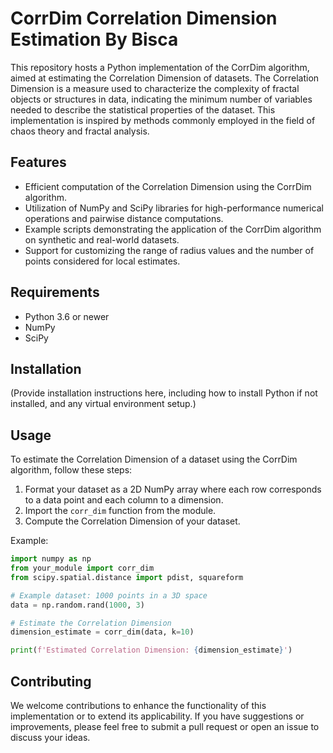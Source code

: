 # CorrDim Correlation Dimension Estimation By Bisca

This repository hosts a Python implementation of the CorrDim algorithm, aimed at estimating the Correlation Dimension of datasets. The Correlation Dimension is a measure used to characterize the complexity of fractal objects or structures in data, indicating the minimum number of variables needed to describe the statistical properties of the dataset. This implementation is inspired by methods commonly employed in the field of chaos theory and fractal analysis.

## Features

- Efficient computation of the Correlation Dimension using the CorrDim algorithm.
- Utilization of NumPy and SciPy libraries for high-performance numerical operations and pairwise distance computations.
- Example scripts demonstrating the application of the CorrDim algorithm on synthetic and real-world datasets.
- Support for customizing the range of radius values and the number of points considered for local estimates.

## Requirements

- Python 3.6 or newer
- NumPy
- SciPy

## Installation

(Provide installation instructions here, including how to install Python if not installed, and any virtual environment setup.)

## Usage

To estimate the Correlation Dimension of a dataset using the CorrDim algorithm, follow these steps:

1. Format your dataset as a 2D NumPy array where each row corresponds to a data point and each column to a dimension.
2. Import the `corr_dim` function from the module.
3. Compute the Correlation Dimension of your dataset.

Example:

```python
import numpy as np
from your_module import corr_dim
from scipy.spatial.distance import pdist, squareform

# Example dataset: 1000 points in a 3D space
data = np.random.rand(1000, 3)

# Estimate the Correlation Dimension
dimension_estimate = corr_dim(data, k=10)

print(f'Estimated Correlation Dimension: {dimension_estimate}')
```

## Contributing
We welcome contributions to enhance the functionality of this implementation or to extend its applicability. If you have suggestions or improvements, please feel free to submit a pull request or open an issue to discuss your ideas.
